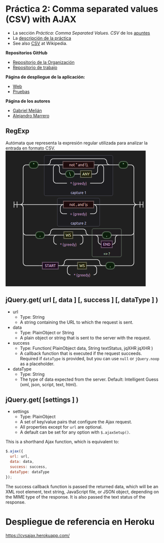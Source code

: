 # Práctica 2: Comma separated values (CSV) with AJAX
* La sección *Práctica: Comma Separated Values. CSV* de los [apuntes](http://crguezl.github.io/pl-html/node11.html)
* La [descripción de la práctica](https://casianorodriguezleon.gitbooks.io/pl1516/content/practicas/csv.html)
* See also [CSV](http://en.wikipedia.org/wiki/Comma-separated_values) at Wikipedia.

**Repositorios GitHub**
* [Repositorio de la Organización](https://github.com/ULL-ESIT-GRADOII-PL/ajax-ecma6-modules-files-ga.git)
* [Repositorio de trabajo](https://github.com/marreA/ajax-ecma6-modules-files-ga.git)


**Página de despliegue de la aplicación:**
* [Web](https://csv-ajax-ga.herokuapp.com/)
* [Pruebas](http://marrea.github.io/localstorage-jquery-underscore-express-sass-heroku-ga/)

**Página de los autores**

* [Gabriel Melián](https://alu0100819786.github.io)
* [Alejandro Marrero](https://marreA.github.io/)

## RegExp
Autómata que representa la expresión regular utilizada para analizar la entrada en formato CSV.
![](img/dfa.png)


## jQuery.get( url [, data ] [, success ] [, dataType ] )
* url
  * Type: String
  * A string containing the URL to which the request is sent.
* data
  * Type: PlainObject or String
  * A plain object or string that is sent to the server with the request.
* success
  * Type: Function( PlainObject data, String textStatus, jqXHR jqXHR )
  * A callback function that is executed if the request succeeds.
    Required if `dataType` is provided, but you can use `null` or `jQuery.noop` as a placeholder.
* dataType
  * Type: String
  * The type of data expected from the server. Default: Intelligent Guess (xml, json, script, text, html).

## jQuery.get( [settings ] )
* settings
  * Type: PlainObject
  * A set of key/value pairs that configure the Ajax request.
  * All properties except for `url` are optional.
  * A default can be set for any option with `$.ajaxSetup()`.

This is a shorthand Ajax function, which is equivalent to:

```javascript
$.ajax({
  url: url,
  data: data,
  success: success,
  dataType: dataType
});
```

The success callback function is passed the returned data, which will be an XML root element, text string, JavaScript file, or JSON object, depending on the MIME type of the response. It is also passed the text status of the response.

# Despliegue de referencia en Heroku
https://cvsajax.herokuapp.com/
